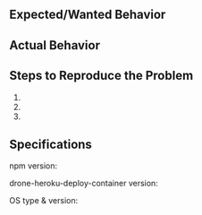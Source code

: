 ## Expected/Wanted Behavior


## Actual Behavior


## Steps to Reproduce the Problem

  1.
  2.
  3.

## Specifications

npm version: 

drone-heroku-deploy-container version:

OS type & version:
